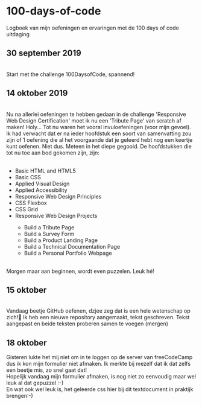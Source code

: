 # 100-days-of-code
Logboek van mijn oefeningen en ervaringen met de 100 days of code uitdaging

<h2>30 september 2019</h2><br>
Start met the challenge 100DaysofCode, spannend!

<h2>14 oktober 2019</h2><br>
Nu na allerlei oefeningen te hebben gedaan in de challenge 'Responsive Web Design Certification' moet ik nu een 'Tribute Page' van scratch af maken! Holy...
Tot nu waren het vooral invuloefeningen (voor mijn gevoel). Ik had verwacht dat er na ieder hoofdstuk een soort van samenvatting zou zijn of 1 oefening die al het voorgaande dat je geleerd hebt nog een keertje kunt oefenen. Niet dus. Meteen in het diepe gegooid. De hoofdstukken die tot nu toe aan bod gekomen zijn, zijn: <br><br>
<ul>
  <li>Basic HTML and HTML5</li>
  <li>Basic CSS</li>
  <li>Applied Visual Design</li>
  <li>Applied Accessibility</li>
  <li>Responsive Web Design Principles</li>
  <li>CSS Flexbox</li>
  <li>CSS Grid</li>
  <li>Responsive Web Design Projects</li>
  <ul><li>Build a Tribute Page</li>
  <li>Build a Survey Form</li>
  <li>Build a Product Landing Page</li>
  <li>Build a Technical Documentation Page</li>
  <li>Build a Personal Portfolio Webpage</li>
</ul>
  </ul>
 <br>
  Morgen maar aan beginnen, wordt even puzzelen. Leuk hé!
  
  <h2>15 oktober</h2><br>
  Vandaag beetje GitHub oefenen, dzjee zeg dat is een hele wetenschap op zich!🤔 Ik heb een nieuwe repository aangemaakt, tekst geschreven. Tekst aangepast en beide teksten proberen samen te voegen (mergen) 
<h2>18 oktober</h2>
<p>Gisteren lukte het mij niet om in te loggen op de server van freeCodeCamp dus ik kon mijn formulier niet afmaken. Ik merkte bij mezelf dat ik dat zelfs een beetje mis, zo snel gaat dat!<br>
Hopelijk vandaag mijn formulier afmaken, is nog niet zo eenvoudig maar wel leuk al dat gepuzzel :-)<br>
En wat ook wel leuk is, het geleerde css hier bij dit textdocument in praktijk brengen:-)</p>
